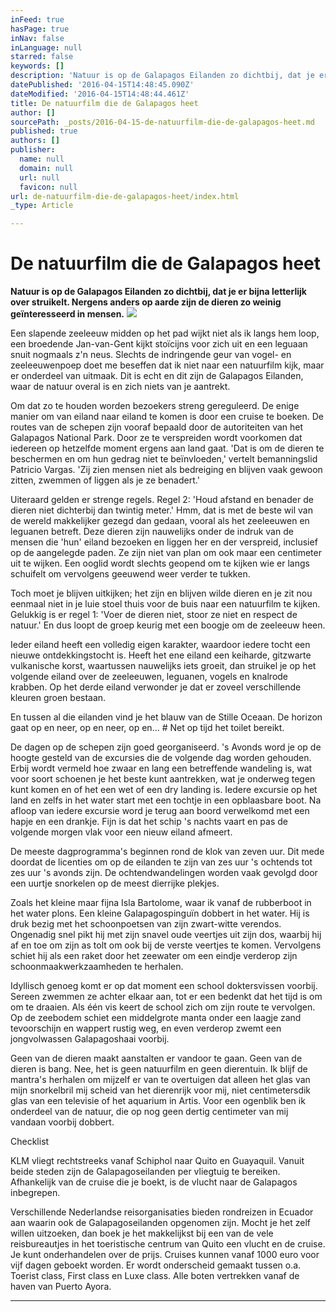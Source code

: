 ```yaml
---
inFeed: true
hasPage: true
inNav: false
inLanguage: null
starred: false
keywords: []
description: 'Natuur is op de Galapagos Eilanden zo dichtbij, dat je er bijna letterlijk over struikelt. Nergens anders op aarde zijn de dieren zo weinig geïnteresseerd in mensen.'
datePublished: '2016-04-15T14:48:45.090Z'
dateModified: '2016-04-15T14:48:44.461Z'
title: De natuurfilm die de Galapagos heet
author: []
sourcePath: _posts/2016-04-15-de-natuurfilm-die-de-galapagos-heet.md
published: true
authors: []
publisher:
  name: null
  domain: null
  url: null
  favicon: null
url: de-natuurfilm-die-de-galapagos-heet/index.html
_type: Article

---
```

# De natuurfilm die de Galapagos heet

**Natuur is op de Galapagos Eilanden zo dichtbij, dat je er bijna letterlijk over struikelt. Nergens anders op aarde zijn de dieren zo weinig geïnteresseerd in mensen.**
![](https://the-grid-user-content.s3-us-west-2.amazonaws.com/ccdb4336-0616-445c-bd00-9ebdded21a96.jpg)

Een slapende zeeleeuw midden op het pad wijkt niet als ik langs hem loop, een broedende Jan-van-Gent kijkt stoïcijns voor zich uit en een leguaan snuit nogmaals z'n neus. Slechts de indringende geur van vogel- en zeeleeuwenpoep doet me beseffen dat ik niet naar een natuurfilm kijk, maar er onderdeel van uitmaak. Dit is echt en dit zijn de Galapagos Eilanden, waar de natuur overal is en zich niets van je aantrekt. 

Om dat zo te houden worden bezoekers streng gereguleerd. De enige manier om van eiland naar eiland te komen is door een cruise te boeken. De routes van de schepen zijn vooraf bepaald door de autoriteiten van het Galapagos National Park. Door ze te verspreiden wordt voorkomen dat iedereen op hetzelfde moment ergens aan land gaat. 'Dat is om de dieren te beschermen en om hun gedrag niet te beïnvloeden,' vertelt bemanningslid Patricio Vargas. 'Zij zien mensen niet als bedreiging en blijven vaak gewoon zitten, zwemmen of liggen als je ze benadert.' 

Uiteraard gelden er strenge regels. Regel 2: 'Houd afstand en benader de dieren niet dichterbij dan twintig meter.' Hmm, dat is met de beste wil van de wereld makkelijker gezegd dan gedaan, vooral als het zeeleeuwen en leguanen betreft. Deze dieren zijn nauwelijks onder de indruk van de mensen die 'hun' eiland bezoeken en liggen her en der verspreid, inclusief op de aangelegde paden. Ze zijn niet van plan om ook maar een centimeter uit te wijken. Een ooglid wordt slechts geopend om te kijken wie er langs schuifelt om vervolgens geeuwend weer verder te tukken. 

Toch moet je blijven uitkijken; het zijn en blijven wilde dieren en je zit nou eenmaal niet in je luie stoel thuis voor de buis naar een natuurfilm te kijken. Gelukkig is er regel 1: 'Voer de dieren niet, stoor ze niet en respect de natuur.' En dus loopt de groep keurig met een boogje om de zeeleeuw heen.

Ieder eiland heeft een volledig eigen karakter, waardoor iedere tocht een nieuwe ontdekkingstocht is. Heeft het ene eiland een keiharde, gitzwarte vulkanische korst, waartussen nauwelijks iets groeit, dan struikel je op het volgende eiland over de zeeleeuwen, leguanen, vogels en knalrode krabben. Op het derde eiland verwonder je dat er zoveel verschillende kleuren groen bestaan. 

En tussen al die eilanden vind je het blauw van de Stille Oceaan. De horizon gaat op en neer, op en neer, op en... \# Net op tijd het toilet bereikt. 

De dagen op de schepen zijn goed georganiseerd. 's Avonds word je op de hoogte gesteld van de excursies die de volgende dag worden gehouden. Erbij wordt vermeld hoe zwaar en lang een betreffende wandeling is, wat voor soort schoenen je het beste kunt aantrekken, wat je onderweg tegen kunt komen en of het een wet of een dry landing is. Iedere excursie op het land en zelfs in het water start met een tochtje in een opblaasbare boot. Na afloop van iedere excursie word je terug aan boord verwelkomd met een hapje en een drankje. Fijn is dat het schip 's nachts vaart en pas de volgende morgen vlak voor een nieuw eiland afmeert.

De meeste dagprogramma's beginnen rond de klok van zeven uur. Dit mede doordat de licenties om op de eilanden te zijn van zes uur 's ochtends tot zes uur 's avonds zijn. De ochtendwandelingen worden vaak gevolgd door een uurtje snorkelen op de meest dierrijke plekjes. 

Zoals het kleine maar fijna Isla Bartolome, waar ik vanaf de rubberboot in het water plons. Een kleine Galapagospinguïn dobbert in het water. Hij is druk bezig met het schoonpoetsen van zijn zwart-witte verendos. Ongenadig snel pikt hij met zijn snavel oude veertjes uit zijn dos, waarbij hij af en toe om zijn as tolt om ook bij de verste veertjes te komen. Vervolgens schiet hij als een raket door het zeewater om een eindje verderop zijn schoonmaakwerkzaamheden te herhalen.

Idyllisch genoeg komt er op dat moment een school doktersvissen voorbij. Sereen zwemmen ze achter elkaar aan, tot er een bedenkt dat het tijd is om om te draaien. Als één vis keert de school zich om zijn route te vervolgen. Op de zeebodem schiet een middelgrote manta onder een laagje zand tevoorschijn en wappert rustig weg, en even verderop zwemt een jongvolwassen Galapagoshaai voorbij.

Geen van de dieren maakt aanstalten er vandoor te gaan. Geen van de dieren is bang. Nee, het is geen natuurfilm en geen dierentuin. Ik blijf de mantra's herhalen om mijzelf er van te overtuigen dat alleen het glas van mijn snorkelbril mij scheid van het dierenrijk voor mij, niet centimetersdik glas van een televisie of het aquarium in Artis. Voor een ogenblik ben ik onderdeel van de natuur, die op nog geen dertig centimeter van mij vandaan voorbij dobbert. 

Checklist

KLM vliegt rechtstreeks vanaf Schiphol naar Quito en Guayaquil. Vanuit beide steden zijn de Galapagoseilanden per vliegtuig te bereiken. Afhankelijk van de cruise die je boekt, is de vlucht naar de Galapagos inbegrepen.

Verschillende Nederlandse reisorganisaties bieden rondreizen in Ecuador aan waarin ook de Galapagoseilanden opgenomen zijn. Mocht je het zelf willen uitzoeken, dan boek je het makkelijkst bij een van de vele reisbureautjes in het toeristische centrum van Quito een vlucht en de cruise. Je kunt onderhandelen over de prijs. Cruises kunnen vanaf 1000 euro voor vijf dagen geboekt worden. Er wordt onderscheid gemaakt tussen o.a. Toerist class, First class en Luxe class. Alle boten vertrekken vanaf de haven van Puerto Ayora.

****